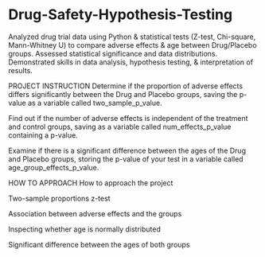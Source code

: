 # Drug-Safety-Hypothesis-Testing
Analyzed drug trial data using Python &amp; statistical tests (Z-test, Chi-square, Mann-Whitney U) to compare adverse effects &amp; age between Drug/Placebo groups. Assessed statistical significance and data distributions. Demonstrated skills in data analysis, hypothesis testing, &amp; interpretation of results.

PROJECT INSTRUCTION
Determine if the proportion of adverse effects differs significantly between the Drug and Placebo groups, saving the p-value as a variable called two_sample_p_value.

Find out if the number of adverse effects is independent of the treatment and control groups, saving as a variable called num_effects_p_value containing a p-value.

Examine if there is a significant difference between the ages of the Drug and Placebo groups, storing the p-value of your test in a variable called age_group_effects_p_value.

HOW TO APPROACH
How to approach the project

Two-sample proportions z-test

Association between adverse effects and the groups

Inspecting whether age is normally distributed

Significant difference between the ages of both groups
